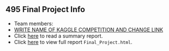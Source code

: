 ## 495 Final Project Info

* Team members: 
* [WRITE NAME OF KAGGLE COMPETITION AND CHANGE LINK](https://www.kaggle.com/c/favorita-grocery-sales-forecasting)
* Click [here](write_up.pdf) to read a summary report.
* Click [here](http://htmlpreview.github.io/?https://github.com/abby-shah/Final_Project/blob/master/Final_Project.html) to view full report `Final_Project.html`.
